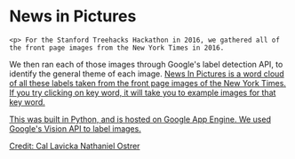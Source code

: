 <h1> News in Pictures </h1> 

	<p> For the Stanford Treehacks Hackathon in 2016, we gathered all of the front page images from the New York Times in 2016. 
We then ran each of those images through Google's label detection API, to identify the general theme of each image.
<a href="newsin.pictures"> News In Pictures </h1> is a word cloud of all these labels taken from the front page images of the New York Times. 
If you try clicking on key word, it will take you to example images for that key word. </p>

<p> This was built in Python, and is hosted on Google App Engine. We used Google's Vision API to label images.



Credit:
<a href="github.com/CalLavicka"> Cal Lavicka </a>
<a href="github.com/higgs241"> Nathaniel Ostrer </a>
